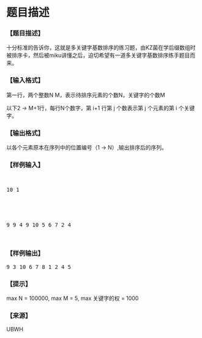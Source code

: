 # 题目描述


<h3>
【题目描述】
</h3>
<p>
十分标准的告诉你，这就是多关键字基数排序的练习题，由KZ菌在学后缀数组时被排序卡，然后被miku讲懂之后，迫切希望有一道多关键字基数排序练手题目而来。
</p>
<h3>
【输入格式】
</h3>
<p>
第一行，两个整数N M，表示待排序元素的个数N，关键字的个数M
</p>
<p>
以下2 -&gt; M+1行，每行N个数字，第 i+1 行第 j 个数表示第 j 个元素的第 i 个关键字。
</p>
<h3>
【输出格式】
</h3>
<p>
以各个元素原本在序列中的位置编号（1 -&gt; N）,输出排序后的序列。
</p>
<h3>
【样例输入】
</h3>
<pre><p>
10 1
</p>

<p>
9 9 4 9 10 5 6 7 2 4
</p>
</pre>
<h3>
【样例输出】
</h3>
<pre>9 3 10 6 7 8 1 2 4 5</pre>
<h3>
【提示】
</h3>
<p>
max N = 100000, max M = 5, max 关键字的权 = 1000
</p>
<h3>
【来源】
</h3>
<p>
UBWH
</p>
